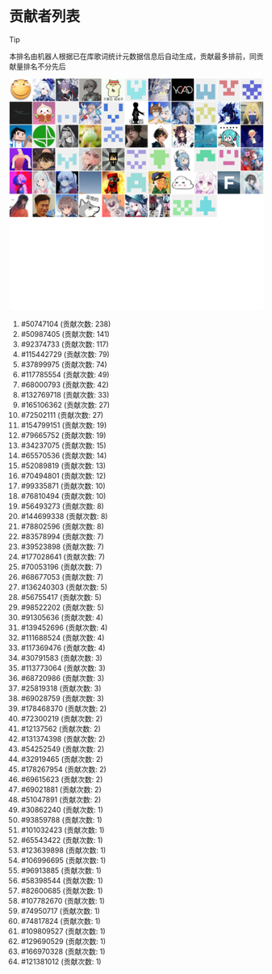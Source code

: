 # 贡献者列表

> [!TIP]
> 本排名由机器人根据已在库歌词统计元数据信息后自动生成，贡献最多排前，同贡献量排名不分先后

![贡献者头像画廊](./CONTRIBUTORS.svg)

1. #50747104 (贡献次数: 238)
2. #50987405 (贡献次数: 141)
3. #92374733 (贡献次数: 117)
4. #115442729 (贡献次数: 79)
5. #37899975 (贡献次数: 74)
6. #117785554 (贡献次数: 49)
7. #68000793 (贡献次数: 42)
8. #132769718 (贡献次数: 33)
9. #165106362 (贡献次数: 27)
10. #72502111 (贡献次数: 27)
11. #154799151 (贡献次数: 19)
12. #79665752 (贡献次数: 19)
13. #34237075 (贡献次数: 15)
14. #65570536 (贡献次数: 14)
15. #52089819 (贡献次数: 13)
16. #70494801 (贡献次数: 12)
17. #99335871 (贡献次数: 10)
18. #76810494 (贡献次数: 10)
19. #56493273 (贡献次数: 8)
20. #144699338 (贡献次数: 8)
21. #78802596 (贡献次数: 8)
22. #83578994 (贡献次数: 7)
23. #39523898 (贡献次数: 7)
24. #177028641 (贡献次数: 7)
25. #70053196 (贡献次数: 7)
26. #68677053 (贡献次数: 7)
27. #136240303 (贡献次数: 5)
28. #56755417 (贡献次数: 5)
29. #98522202 (贡献次数: 5)
30. #91305636 (贡献次数: 4)
31. #139452696 (贡献次数: 4)
32. #111688524 (贡献次数: 4)
33. #117369476 (贡献次数: 4)
34. #30791583 (贡献次数: 3)
35. #113773064 (贡献次数: 3)
36. #68720986 (贡献次数: 3)
37. #25819318 (贡献次数: 3)
38. #69028759 (贡献次数: 3)
39. #178468370 (贡献次数: 2)
40. #72300219 (贡献次数: 2)
41. #12137562 (贡献次数: 2)
42. #131374398 (贡献次数: 2)
43. #54252549 (贡献次数: 2)
44. #32919465 (贡献次数: 2)
45. #178267954 (贡献次数: 2)
46. #69615623 (贡献次数: 2)
47. #69021881 (贡献次数: 2)
48. #51047891 (贡献次数: 2)
49. #30862240 (贡献次数: 1)
50. #93859788 (贡献次数: 1)
51. #101032423 (贡献次数: 1)
52. #65543422 (贡献次数: 1)
53. #123639898 (贡献次数: 1)
54. #106996695 (贡献次数: 1)
55. #96913885 (贡献次数: 1)
56. #58398544 (贡献次数: 1)
57. #82600685 (贡献次数: 1)
58. #107782670 (贡献次数: 1)
59. #74950717 (贡献次数: 1)
60. #74817824 (贡献次数: 1)
61. #109809527 (贡献次数: 1)
62. #129690529 (贡献次数: 1)
63. #166970328 (贡献次数: 1)
64. #121381012 (贡献次数: 1)
